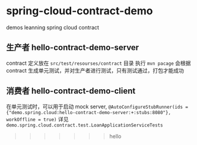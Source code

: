 # spring-cloud-contract-demo
demos leanning spring cloud contract

## 生产者 hello-contract-demo-server
contract 定义放在 `src/test/resourses/contract` 目录
执行 `mvn pacage` 会根据 contract 生成单元测试，并对生产者进行测试，只有测试通过，打包才能成功

## 消费者 hello-contract-demo-client
在单元测试时，可以用于启动 mock server, 
`@AutoConfigureStubRunner(ids = {"demo.spring.cloud:hello-contract-demo-server:+:stubs:8080"}, workOffline = true)`
详见 `demo.spring.cloud.contract.test.LoanApplicationServiceTests`
>>>>>>> hello
